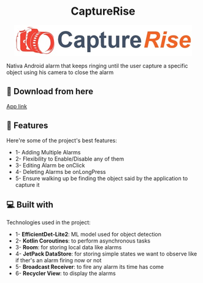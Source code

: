 <h1 align="center" id="title">CaptureRise</h1>

<p align="center"><img src="https://github.com/mossssama/CaptureRise/blob/main/app/src/main/res/drawable/capture_rise_logo.jpg" alt="project-image"></p>

<p id="description">Nativa Android alarm that keeps ringing until the user capture a specific object using his camera to close the alarm</p>

<h2>🚀 Download from here</h2>

[App link](https://www.amazon.in/mossssama-CaptureRise/dp/B0DGZ7VKKD)
  

  
<h2>🧐 Features</h2>

Here're some of the project's best features:

*   1- Adding Multiple Alarms
*   2- Flexibility to Enable/Disable any of them
*   3- Editing Alarm be onClick
*   4- Deleting Alarms be onLongPress
*   5- Ensure walking up be finding the object said by the application to capture it

  
  
<h2>💻 Built with</h2>

Technologies used in the project:
*   1- **EfficientDet-Lite2**: ML model used for object detection
*   2- **Kotlin Coroutines**: to perform asynchronous tasks
*   3- **Room**: for storing local data like alarms
*   4- **JetPack DataStore**: for storing simple states we want to observe like if ther's an alarm firing now or not
*   5- **Broadcast Receiver**: to fire any alarm its time has come
*   6- **Recycler View**: to display the alarms 
